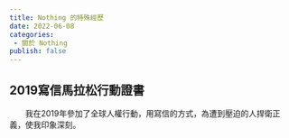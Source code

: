 ```yaml
---
title: Nothing 的特殊經歷
date: 2022-06-08
categories: 
 - 關於 Nothing
publish: false
---
```


## 2019寫信馬拉松行動證書
&emsp;&emsp;我在2019年參加了全球人權行動，用寫信的方式，為遭到壓迫的人捍衛正義，使我印象深刻。